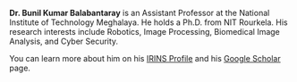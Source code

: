 **Dr. Bunil Kumar Balabantaray** is an Assistant Professor at the National Institute of Technology Meghalaya. He holds a Ph.D. from NIT Rourkela. His research interests include Robotics, Image Processing, Biomedical Image Analysis, and Cyber Security.

You can learn more about him on his [IRINS Profile](https://nitmeghalaya.irins.org/profile/160581) and his [Google Scholar](https://scholar.google.com/citations?hl=en&user=r_LyAt4AAAAJ) page.
